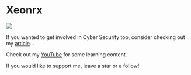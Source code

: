 # Xeonrx

<div class="img">
<img src="https://github-readme-stats.vercel.app/api?username=xeonrx&show_icons=true&theme=tokyonight&hide_border=true">
</div>

If you wanted to get involved in Cyber Security too, consider checking out my [article](https://xeonrx.gitbook.io/startinghere/)...<br />

Check out my [YouTube](https://www.youtube.com/channel/UCr6mlSNt20c6KYatVV5AdTA/featured) for some learning content. <br />

If you would like to support me, leave a star or a follow!



